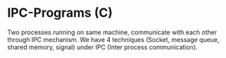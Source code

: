 # IPC-Programs (C)
Two processes running on same machine, communicate with each other through IPC mechanism.
We have 4 techniques (Socket, message queue, shared memory, signal) under IPC (Inter process communication).
